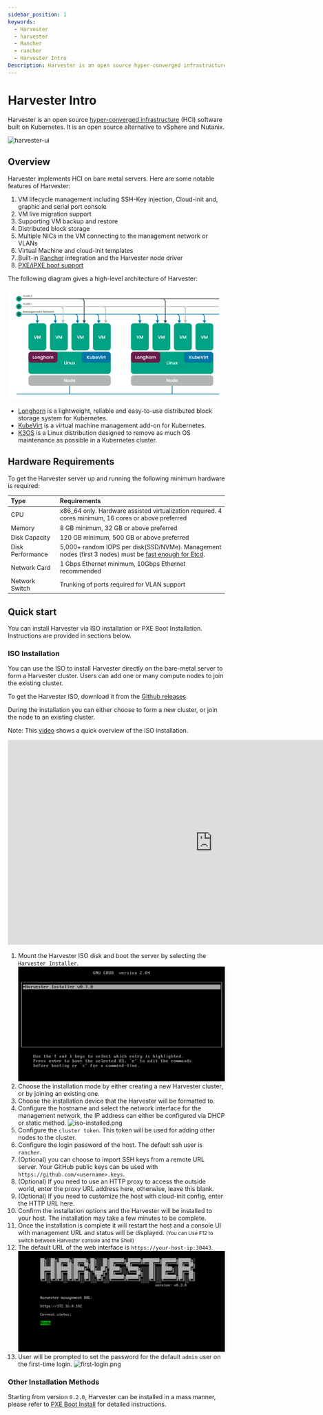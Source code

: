 ```yaml
---
sidebar_position: 1
keywords:
  - Harvester
  - harvester
  - Rancher
  - rancher
  - Harvester Intro
Description: Harvester is an open source hyper-converged infrastructure (HCI) software built on Kubernetes. It is an open source alternative to vSphere and Nutanix.
---
```


# Harvester Intro

Harvester is an open source [hyper-converged infrastructure](https://en.wikipedia.org/wiki/Hyper-converged_infrastructure) (HCI) software built on Kubernetes. It is an open source alternative to vSphere and Nutanix.

![harvester-ui](./assets/harvester-ui.png)

## Overview

Harvester implements HCI on bare metal servers. Here are some notable features of Harvester:

1. VM lifecycle management including SSH-Key injection, Cloud-init and, graphic and serial port console
1. VM live migration support
1. Supporting VM backup and restore
1. Distributed block storage
1. Multiple NICs in the VM connecting to the management network or VLANs
1. Virtual Machine and cloud-init templates
1. Built-in [Rancher](https://github.com/rancher/rancher) integration and the Harvester node driver
1. [PXE/iPXE boot support](https://github.com/harvester/harvester/blob/master/docs/pxe-installation.md)

The following diagram gives a high-level architecture of Harvester:

![](./assets/architecture.svg)

- [Longhorn](https://longhorn.io/) is a lightweight, reliable and easy-to-use distributed block storage system for Kubernetes.
- [KubeVirt](https://kubevirt.io/) is a virtual machine management add-on for Kubernetes.
- [K3OS](https://k3os.io/) is a Linux distribution designed to remove as much OS maintenance as possible in a Kubernetes cluster.

## Hardware Requirements

To get the Harvester server up and running the following minimum hardware is required:

| Type             | Requirements                                                                                                                                                                                           |
| :--------------- | :----------------------------------------------------------------------------------------------------------------------------------------------------------------------------------------------------- |
| CPU              | x86_64 only. Hardware assisted virtualization required. 4 cores minimum, 16 cores or above preferred                                                                                                   |
| Memory           | 8 GB minimum, 32 GB or above preferred                                                                                                                                                                 |
| Disk Capacity    | 120 GB minimum, 500 GB or above preferred                                                                                                                                                              |
| Disk Performance | 5,000+ random IOPS per disk(SSD/NVMe). Management nodes (first 3 nodes) must be [fast enough for Etcd](https://www.ibm.com/cloud/blog/using-fio-to-tell-whether-your-storage-is-fast-enough-for-etcd). |
| Network Card     | 1 Gbps Ethernet minimum, 10Gbps Ethernet recommended                                                                                                                                                   |
| Network Switch   | Trunking of ports required for VLAN support                                                                                                                                                            |

## Quick start

You can install Harvester via ISO installation or PXE Boot Installation. Instructions are provided in sections below.

### ISO Installation

You can use the ISO to install Harvester directly on the bare-metal server to form a Harvester cluster. Users can add one or many compute nodes to join the existing cluster.

To get the Harvester ISO, download it from the [Github releases](https://github.com/harvester/harvester/releases).

During the installation you can either choose to form a new cluster, or join the node to an existing cluster.

Note: This [video](https://youtu.be/97ADieBX6bE) shows a quick overview of the ISO installation.

<div class="text-center">
<iframe width="950" height="475" src="https://www.youtube.com/embed/97ADieBX6bE" title="YouTube video player" frameborder="0" allow="accelerometer; autoplay; clipboard-write; encrypted-media; gyroscope; picture-in-picture" allowfullscreen></iframe>
</div>

1. Mount the Harvester ISO disk and boot the server by selecting the `Harvester Installer`.
   ![iso-install.png](./install/iso-install.png)
1. Choose the installation mode by either creating a new Harvester cluster, or by joining an existing one.
1. Choose the installation device that the Harvester will be formatted to.
1. Configure the hostname and select the network interface for the management network, the IP address can either be configured via DHCP or static method.
   ![iso-installed.png](./install/iso-nic-config.png)
1. Configure the `cluster token`. This token will be used for adding other nodes to the cluster.
1. Configure the login password of the host. The default ssh user is `rancher`.
1. (Optional) you can choose to import SSH keys from a remote URL server. Your GitHub public keys can be used with `https://github.com/<username>.keys`.
1. (Optional) If you need to use an HTTP proxy to access the outside world, enter the proxy URL address here, otherwise, leave this blank.
1. (Optional) If you need to customize the host with cloud-init config, enter the HTTP URL here.
1. Confirm the installation options and the Harvester will be installed to your host. The installation may take a few minutes to be complete.
1. Once the installation is complete it will restart the host and a console UI with management URL and status will be displayed. <small>(You can Use F12 to switch between Harvester console and the Shell)</small>
1. The default URL of the web interface is `https://your-host-ip:30443`.
   ![iso-installed.png](./install/iso-installed.png)
1. User will be prompted to set the password for the default `admin` user on the first-time login.
   ![first-login.png](./install/first-log-in.png)

### Other Installation Methods

Starting from version `0.2.0`, Harvester can be installed in a mass manner, please refer to [PXE Boot Install](/install/pxe-boot-install) for detailed instructions.
